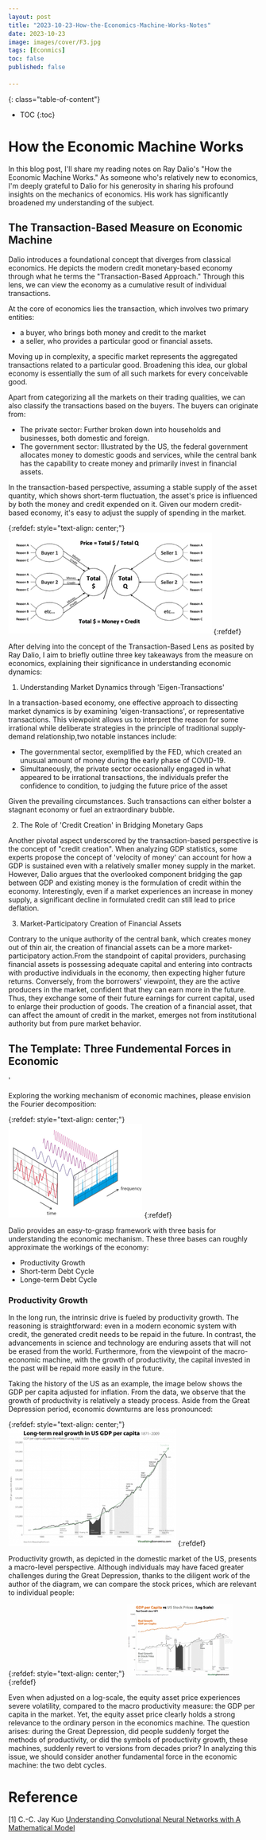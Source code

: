 ```yaml
---
layout: post
title: "2023-10-23-How-the-Economics-Machine-Works-Notes"
date: 2023-10-23
image: images/cover/F3.jpg     
tags: [Econmics]
toc: false
published: false

---
```


{: class="table-of-content"}
* TOC
{:toc}

# How the Economic Machine Works

In this blog post, I'll share my reading notes on Ray Dalio's "How the Economic Machine Works." As someone who's relatively new to economics, I'm deeply grateful to Dalio for his generosity in sharing his profound insights on the mechanics of economics. His work has significantly broadened my understanding of the subject.

## The Transaction-Based Measure on Economic Machine

Dalio introduces a foundational concept that diverges from classical economics. He depicts the modern credit monetary-based economy through what he terms the "Transaction-Based Approach." Through this lens, we can view the economy as a cumulative result of individual transactions.

At the core of economics lies the transaction, which involves two primary entities:

- a buyer, who brings both money and credit to the market
- a seller, who provides a particular good or financial assets. 

Moving up in complexity, a specific market represents the aggregated transactions related to a particular good. Broadening this idea, our global economy is essentially the sum of all such markets for every conceivable good. 

Apart from categorizing all the markets on their trading qualities, we can also classify the transactions based on the buyers. The buyers can originate from:

- The private sector: Further broken down into households and businesses, both domestic and foreign.
- The government sector: Illustrated by the US, the federal government allocates money to domestic goods and services, while the central bank has the capability to create money and primarily invest in financial assets.
<!-- Using the US as an example, the federal government spends money on domestic goods and services. Meanwhile, the central bank has the ability to create money and spend mostly on financial assets. -->

In the transaction-based perspective, assuming a stable supply of the asset quantity, which shows short-term fluctuation, the asset's price is influenced by both the money and credit expended on it. Given our modern credit-based economy, it's easy to adjust the supply of spending in the market.
<!-- In the transaction-based perspective, fixing supply of the asset quantity, which shows short-term fluctuation, the asset's price is determined by both the money and credit expended on it. Given our modern credit-based economy,  it's easy to adjust supply of spending in transactions market. -->

{:refdef: style="text-align: center;"}
<img src="images/2023-10-23-How-the-Economics-Machine-Works-Notes/Transaction_based_economics.png" alt="Transport_Map_Visualization" style="zoom:40%;" />
{:refdef}

After delving into the concept of the Transaction-Based Lens as posited by Ray Dalio, I aim to briefly outline three key takeaways from the measure on economics, explaining their significance in understanding economic dynamics:

1. Understanding Market Dynamics through 'Eigen-Transactions'

  In a transaction-based economy, one effective approach to dissecting market dynamics is by examining 'eigen-transactions', or representative transactions. This viewpoint allows us to interpret the reason for some irrational while deliberate strategies in the principle of traditional supply-demand relationship,two notable instances include:

  - The governmental sector, exemplified by the FED, which created an unusual amount of money during the early phase of COVID-19.
  - Simultaneously, the private sector occasionally engaged in what appeared to be irrational transactions, the individuals prefer the confidence to condition, to judging the future price of the asset

  Given the prevailing circumstances. Such transactions can either bolster a stagnant economy or fuel an extraordinary bubble.

2. The Role of 'Credit Creation' in Bridging Monetary Gaps

  Another pivotal aspect underscored by the transaction-based perspective is the concept of "credit creation". When analyzing GDP statistics, some experts propose the concept of 'velocity of money' can account for how a GDP is sustained even with a relatively smaller money supply in the market. However, Dalio argues that the overlooked component bridging the gap between GDP and existing money is the formulation of credit within the economy. Interestingly, even if a market experiences an increase in money supply, a significant decline in formulated credit can still lead to price deflation.

3. Market-Participatory Creation of Financial Assets

  Contrary to the unique authority of the central bank, which creates money out of thin air, the creation of financial assets can be a more market-participatory action.From the standpoint of capital providers, purchasing financial assets is possessing adequate capital and entering into contracts with productive individuals in the economy, then expecting higher future returns. Conversely, from the borrowers' viewpoint, they are the active producers in the market, confident that they can earn more in the future. Thus, they exchange some of their future earnings for current capital, used to enlarge their production of goods.
  The creation of a financial asset, that can affect the amount of credit in the market, emerges not from institutional authority but from pure market behavior.

<!-- Conversely, from the borrowers' viewpoint, producing financial assets entails exchanging some future earnings for current capital, which is utilized to boost goods production.  -->
<!-- The purchases of finanical asset, is from the viewpoint of capatial providers, they have adequate capitals, they make a contract with the productive individuals in economics, in exchange of the excessiv return in the future.
The production of financial asset, vice versa, is from the viewpoint of borrowers, they are the active producers in the market, they trust themselves can earn more in the future, thus they sell some of their future reward for the current money used to enlarge their production of goods. 
The creation of financial asset, that can affect the amount of credit in the market, just from the thin air, a pure market behavior.-->

## The Template: Three Fundemental Forces in Economic

<!-- this combination and permutation, we shall make a table, reference to evergrande, it will be more clear -->'
Exploring the working mechanism of economic machines, please envision the Fourier decomposition:

{:refdef: style="text-align: center;"}
<img src="images/2023-10-23-How-the-Economics-Machine-Works-Notes/Fourier Decomposition.png" alt="Fourier Decomposition" style="zoom:50%;" />
{:refdef}

<!-- while Dalio set up a easy-using three basises for the economics mechanism, these three basis can roughly approx the working of the economics: -->
Dalio provides an easy-to-grasp framework with three basis for understanding the economic mechanism. These three bases can roughly approximate the workings of the economy:

- Productivity Growth
- Short-term Debt Cycle
- Longe-term Debt Cycle

### Productivity Growth

<!-- In the long run, the intrinsic driving is fueled by the producitivity growth, the reason is simple, even on a modern economics system with credit, the formed credit needed to pay-back in the future. While the development of science and technology will not easily erased from the world. From the viewpoint of the whole economics machine,  With the growth of producitivity, the capital formation in the past will easily payback in the future. 
Taking the history of US as an example, the image shows the GDP per capita adjusted for the inflation, from the illustration, we find the growth of producitivity is relatively a steady process. Besides the Great Depression period, the economics machine crash down: -->

<!-- In the long run, the intrinsic drive is fueled by productivity growth. The reason is simple: even in a modern economic system with credit, the created credit needs to be repaid in the future, on contrary, the advancements in science and technology will not be forced to erase from the world. Furthermore, from the viewpoint of the macro economic machine, with the growth of productivity, the capital invested in the past will more easily be repaid in the future. -->

In the long run, the intrinsic drive is fueled by productivity growth. The reasoning is straightforward: even in a modern economic system with credit, the generated credit needs to be repaid in the future. In contrast, the advancements in science and technology are enduring assets that will not be erased from the world. Furthermore, from the viewpoint of the macro-economic machine, with the growth of productivity, the capital invested in the past will be repaid more easily in the future.

Taking the history of the US as an example, the image below shows the GDP per capita adjusted for inflation. From the data, we observe that the growth of productivity is relatively a steady process. Aside from the Great Depression period, economic downturns are less pronounced:

{:refdef: style="text-align: center;"}
<img src="images/2023-10-23-How-the-Economics-Machine-Works-Notes/Real_GDP_per_Capita.png" alt="Real_GDP_per_Capita" style="zoom:33%;" />
{:refdef}

Productivity growth, as depicted in the domestic market of the US, presents a macro-level perspective. Although individuals may have faced greater challenges during the Great Depression, thanks to the diligent work of the author of the diagram, we can compare the stock prices, which are relevant to individual people:

{:refdef: style="text-align: center;"}
<img src="images/2023-10-23-How-the-Economics-Machine-Works-Notes/Producitivity-credit_equity.png" alt="Producitivity-credit_equity" style="zoom:33%;" />
{:refdef}

Even when adjusted on a log-scale, the equity asset price experiences severe volatility, compared to the macro productivity measure: the GDP per capita in the market. Yet, the equity asset price clearly holds a strong relevance to the ordinary person in the economics machine. The question arises: during the Great Depression, did people suddenly forget the methods of productivity,  or did the symbols of productivity growth, these machines, suddenly revert to versions from decades prior? In analyzing this issue, we should consider another fundamental force in the economic machine: the two debt cycles.

# Reference

[1] C.-C. Jay Kuo [Understanding Convolutional Neural Networks with A Mathematical Model](https://arxiv.org/abs/1609.04112) 
